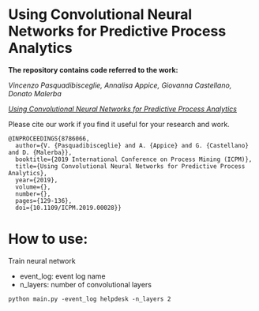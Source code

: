 # Using Convolutional Neural Networks for Predictive Process Analytics

**The repository contains code referred to the work:**

*Vincenzo Pasquadibisceglie, Annalisa Appice, Giovanna Castellano, Donato Malerba*


[*Using Convolutional Neural Networks for Predictive Process Analytics*](https://ieeexplore.ieee.org/document/8786066)

Please cite our work if you find it useful for your research and work.

```
@INPROCEEDINGS{8786066,
  author={V. {Pasquadibisceglie} and A. {Appice} and G. {Castellano} and D. {Malerba}},
  booktitle={2019 International Conference on Process Mining (ICPM)}, 
  title={Using Convolutional Neural Networks for Predictive Process Analytics}, 
  year={2019},
  volume={},
  number={},
  pages={129-136},
  doi={10.1109/ICPM.2019.00028}}
```
# How to use:

Train neural network
- event_log: event log name
- n_layers: number of convolutional layers

```
python main.py -event_log helpdesk -n_layers 2
```
